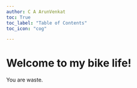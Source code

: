 ```yaml
---
author: C A ArunVenkat
toc: True
toc_label: "Table of Contents"
toc_icon: "cog"

---
```


# Welcome to my bike life!

You are waste.